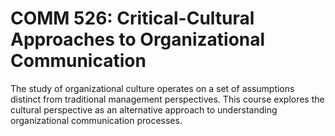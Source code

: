 # COMM 526: Critical-Cultural Approaches to Organizational Communication

The study of organizational culture operates on a set of assumptions distinct from traditional management perspectives. This course explores the cultural perspective as an alternative approach to understanding organizational communication processes.